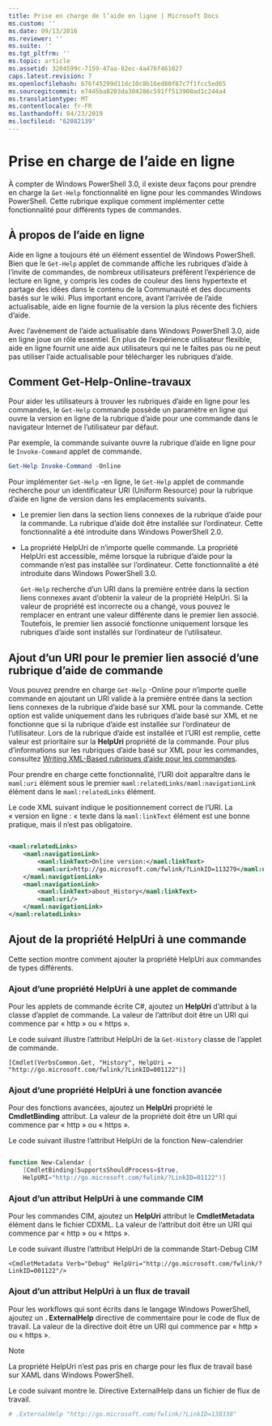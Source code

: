 ```yaml
---
title: Prise en charge de l’aide en ligne | Microsoft Docs
ms.custom: ''
ms.date: 09/13/2016
ms.reviewer: ''
ms.suite: ''
ms.tgt_pltfrm: ''
ms.topic: article
ms.assetid: 3204599c-7159-47aa-82ec-4a476f461027
caps.latest.revision: 7
ms.openlocfilehash: b76f45299d11dc10c8b16ed80f87c7f1fcc5ed65
ms.sourcegitcommit: e7445ba8203da304286c591ff513900ad1c244a4
ms.translationtype: MT
ms.contentlocale: fr-FR
ms.lasthandoff: 04/23/2019
ms.locfileid: "62082139"
---
```

# <a name="supporting-online-help"></a>Prise en charge de l’aide en ligne

À compter de Windows PowerShell 3.0, il existe deux façons pour prendre en charge la `Get-Help` fonctionnalité en ligne pour les commandes Windows PowerShell. Cette rubrique explique comment implémenter cette fonctionnalité pour différents types de commandes.

## <a name="about-online-help"></a>À propos de l’aide en ligne

Aide en ligne a toujours été un élément essentiel de Windows PowerShell. Bien que le `Get-Help` applet de commande affiche les rubriques d’aide à l’invite de commandes, de nombreux utilisateurs préfèrent l’expérience de lecture en ligne, y compris les codes de couleur des liens hypertexte et partage des idées dans le contenu de la Communauté et des documents basés sur le wiki. Plus important encore, avant l’arrivée de l’aide actualisable, aide en ligne fournie de la version la plus récente des fichiers d’aide.

Avec l’avènement de l’aide actualisable dans Windows PowerShell 3.0, aide en ligne joue un rôle essentiel. En plus de l’expérience utilisateur flexible, aide en ligne fournit une aide aux utilisateurs qui ne le faites pas ou ne peut pas utiliser l’aide actualisable pour télécharger les rubriques d’aide.

## <a name="how-get-help--online-works"></a>Comment Get-Help-Online-travaux

Pour aider les utilisateurs à trouver les rubriques d’aide en ligne pour les commandes, le `Get-Help` commande possède un paramètre en ligne qui ouvre la version en ligne de la rubrique d’aide pour une commande dans le navigateur Internet de l’utilisateur par défaut.

Par exemple, la commande suivante ouvre la rubrique d’aide en ligne pour le `Invoke-Command` applet de commande.

```powershell
Get-Help Invoke-Command -Online
```

Pour implémenter `Get-Help` -en ligne, le `Get-Help` applet de commande recherche pour un identificateur URI (Uniform Resource) pour la rubrique d’aide en ligne de version dans les emplacements suivants.

- Le premier lien dans la section liens connexes de la rubrique d’aide pour la commande. La rubrique d’aide doit être installée sur l’ordinateur. Cette fonctionnalité a été introduite dans Windows PowerShell 2.0.

- La propriété HelpUri de n’importe quelle commande. La propriété HelpUri est accessible, même lorsque la rubrique d’aide pour la commande n’est pas installée sur l’ordinateur. Cette fonctionnalité a été introduite dans Windows PowerShell 3.0.

  `Get-Help` recherche d’un URI dans la première entrée dans la section liens connexes avant d’obtenir la valeur de la propriété HelpUri. Si la valeur de propriété est incorrecte ou a changé, vous pouvez le remplacer en entrant une valeur différente dans le premier lien associé. Toutefois, le premier lien associé fonctionne uniquement lorsque les rubriques d’aide sont installés sur l’ordinateur de l’utilisateur.

## <a name="adding-a-uri-to-the-first-related-link-of-a-command-help-topic"></a>Ajout d’un URI pour le premier lien associé d’une rubrique d’aide de commande

Vous pouvez prendre en charge `Get-Help` -Online pour n’importe quelle commande en ajoutant un URI valide à la première entrée dans la section liens connexes de la rubrique d’aide basé sur XML pour la commande. Cette option est valide uniquement dans les rubriques d’aide basé sur XML et ne fonctionne que si la rubrique d’aide est installée sur l’ordinateur de l’utilisateur. Lors de la rubrique d’aide est installée et l’URI est remplie, cette valeur est prioritaire sur la **HelpUri** propriété de la commande. Pour plus d’informations sur les rubriques d’aide basé sur XML pour les commandes, consultez [Writing XML-Based rubriques d’aide pour les commandes](../help/writing-xml-based-help-topics-for-commands.md).

Pour prendre en charge cette fonctionnalité, l’URI doit apparaître dans le `maml:uri` élément sous le premier `maml:relatedLinks/maml:navigationLink` élément dans le `maml:relatedLinks` élément.

Le code XML suivant indique le positionnement correct de l’URI. La « version en ligne : « texte dans la `maml:linkText` élément est une bonne pratique, mais il n’est pas obligatoire.

```xml

<maml:relatedLinks>
    <maml:navigationLink>
        <maml:linkText>Online version:</maml:linkText>
        <maml:uri>http://go.microsoft.com/fwlink/?LinkID=113279</maml:uri>
    </maml:navigationLink>
    <maml:navigationLink>
        <maml:linkText>about_History</maml:linkText>
        <maml:uri/>
    </maml:navigationLink>
</maml:relatedLinks>
```

## <a name="adding-the-helpuri-property-to-a-command"></a>Ajout de la propriété HelpUri à une commande

Cette section montre comment ajouter la propriété HelpUri aux commandes de types différents.

### <a name="adding-a-helpuri-property-to-a-cmdlet"></a>Ajout d’une propriété HelpUri à une applet de commande

Pour les applets de commande écrite C#, ajoutez un **HelpUri** d’attribut à la classe d’applet de commande. La valeur de l’attribut doit être un URI qui commence par « http » ou « https ».

Le code suivant illustre l’attribut HelpUri de la `Get-History` classe de l’applet de commande.

```
[Cmdlet(VerbsCommon.Get, "History", HelpUri = "http://go.microsoft.com/fwlink/?LinkID=001122")]
```

### <a name="adding-a-helpuri-property-to-an-advanced-function"></a>Ajout d’une propriété HelpUri à une fonction avancée

Pour des fonctions avancées, ajoutez un **HelpUri** propriété le **CmdletBinding** attribut. La valeur de la propriété doit être un URI qui commence par « http » ou « https ».

Le code suivant illustre l’attribut HelpUri de la fonction New-calendrier

```powershell

function New-Calendar {
    [CmdletBinding(SupportsShouldProcess=$true,
    HelpURI="http://go.microsoft.com/fwlink/?LinkID=01122")]
```

### <a name="adding-a-helpuri-attribute-to-a-cim-command"></a>Ajout d’un attribut HelpUri à une commande CIM

Pour les commandes CIM, ajoutez un **HelpUri** attribut le **CmdletMetadata** élément dans le fichier CDXML. La valeur de l’attribut doit être un URI qui commence par « http » ou « https ».

Le code suivant illustre l’attribut HelpUri de la commande Start-Debug CIM

```
<CmdletMetadata Verb="Debug" HelpUri="http://go.microsoft.com/fwlink/?LinkID=001122"/>
```

### <a name="adding-a-helpuri-attribute-to-a-workflow"></a>Ajout d’un attribut HelpUri à un flux de travail

Pour les workflows qui sont écrits dans le langage Windows PowerShell, ajoutez un **. ExternalHelp** directive de commentaire pour le code de flux de travail. La valeur de la directive doit être un URI qui commence par « http » ou « https ».

> [!NOTE]
> La propriété HelpUri n’est pas pris en charge pour les flux de travail basé sur XAML dans Windows PowerShell.

Le code suivant montre le. Directive ExternalHelp dans un fichier de flux de travail.

```powershell
# .ExternalHelp "http://go.microsoft.com/fwlink/?LinkID=138338"
```